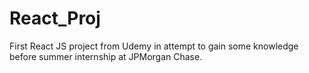 # React_Proj
First React JS project from Udemy in attempt to gain some knowledge before summer internship at JPMorgan Chase.

